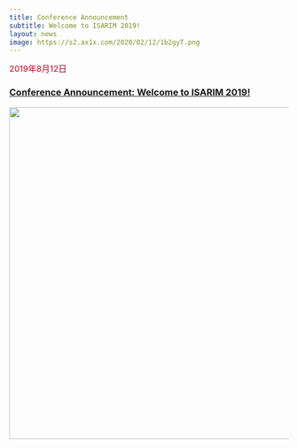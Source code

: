 ```yaml
---
title: Conference Announcement
subtitle: Welcome to ISARIM 2019!
layout: news
image: https://s2.ax1x.com/2020/02/12/1b2gyT.png
---
```


<span style="font-size: 15px !important; color: #BD0026;">2019年8月12日</span> 
### [Conference Announcement: Welcome to ISARIM 2019!](http://arlab.sem.shanghaitech.edu.cn/isarim/)
<div align="center"><img src="https://s2.ax1x.com/2020/02/12/1b2gyT.png" width="600" align="center" /></div><br>